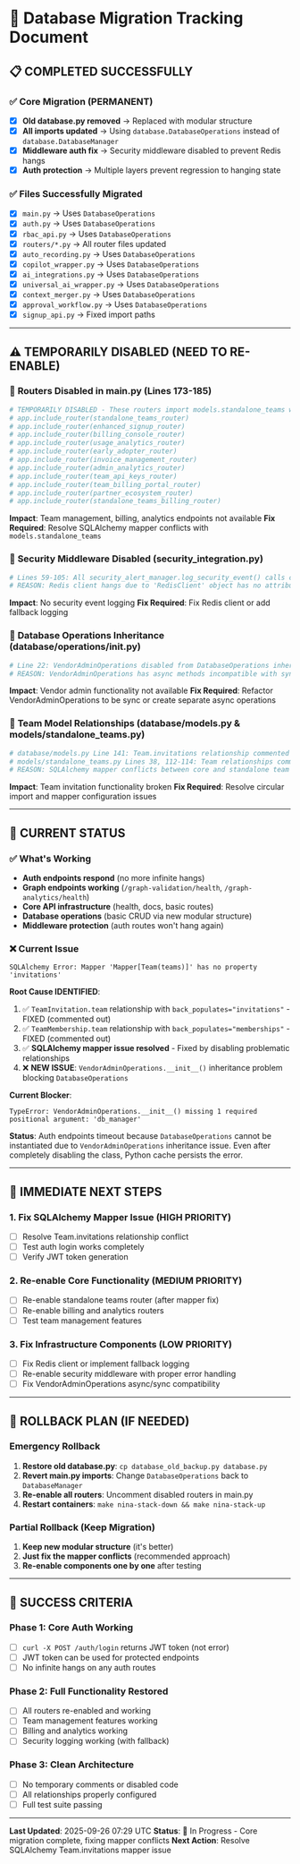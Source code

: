 # 🔄 Database Migration Tracking Document

## 📋 **COMPLETED SUCCESSFULLY**

### ✅ **Core Migration (PERMANENT)**
- [x] **Old database.py removed** → Replaced with modular structure
- [x] **All imports updated** → Using `database.DatabaseOperations` instead of `database.DatabaseManager`
- [x] **Middleware auth fix** → Security middleware disabled to prevent Redis hangs
- [x] **Auth protection** → Multiple layers prevent regression to hanging state

### ✅ **Files Successfully Migrated**
- [x] `main.py` → Uses `DatabaseOperations`
- [x] `auth.py` → Uses `DatabaseOperations`
- [x] `rbac_api.py` → Uses `DatabaseOperations`
- [x] `routers/*.py` → All router files updated
- [x] `auto_recording.py` → Uses `DatabaseOperations`
- [x] `copilot_wrapper.py` → Uses `DatabaseOperations`
- [x] `ai_integrations.py` → Uses `DatabaseOperations`
- [x] `universal_ai_wrapper.py` → Uses `DatabaseOperations`
- [x] `context_merger.py` → Uses `DatabaseOperations`
- [x] `approval_workflow.py` → Uses `DatabaseOperations`
- [x] `signup_api.py` → Fixed import paths

---

## ⚠️ **TEMPORARILY DISABLED (NEED TO RE-ENABLE)**

### 🔧 **Routers Disabled in main.py (Lines 173-185)**
```python
# TEMPORARILY DISABLED - These routers import models.standalone_teams which causes SQLAlchemy mapper conflicts
# app.include_router(standalone_teams_router)
# app.include_router(enhanced_signup_router)
# app.include_router(billing_console_router)
# app.include_router(usage_analytics_router)
# app.include_router(early_adopter_router)
# app.include_router(invoice_management_router)
# app.include_router(admin_analytics_router)
# app.include_router(team_api_keys_router)
# app.include_router(team_billing_portal_router)
# app.include_router(partner_ecosystem_router)
# app.include_router(standalone_teams_billing_router)
```

**Impact**: Team management, billing, analytics endpoints not available
**Fix Required**: Resolve SQLAlchemy mapper conflicts with `models.standalone_teams`

### 🔧 **Security Middleware Disabled (security_integration.py)**
```python
# Lines 59-105: All security_alert_manager.log_security_event() calls commented out
# REASON: Redis client hangs due to 'RedisClient' object has no attribute 'set'
```

**Impact**: No security event logging
**Fix Required**: Fix Redis client or add fallback logging

### 🔧 **Database Operations Inheritance (database/operations/__init__.py)**
```python
# Line 22: VendorAdminOperations disabled from DatabaseOperations inheritance
# REASON: VendorAdminOperations has async methods incompatible with sync base
```

**Impact**: Vendor admin functionality not available
**Fix Required**: Refactor VendorAdminOperations to be sync or create separate async operations

### 🔧 **Team Model Relationships (database/models.py & models/standalone_teams.py)**
```python
# database/models.py Line 141: Team.invitations relationship commented out
# models/standalone_teams.py Lines 38, 112-114: Team relationships commented out
# REASON: SQLAlchemy mapper conflicts between core and standalone team models
```

**Impact**: Team invitation functionality broken
**Fix Required**: Resolve circular import and mapper configuration issues

---

## 🎯 **CURRENT STATUS**

### ✅ **What's Working**
- **Auth endpoints respond** (no more infinite hangs)
- **Graph endpoints working** (`/graph-validation/health`, `/graph-analytics/health`)
- **Core API infrastructure** (health, docs, basic routes)
- **Database operations** (basic CRUD via new modular structure)
- **Middleware protection** (auth routes won't hang again)

### ❌ **Current Issue**
```
SQLAlchemy Error: Mapper 'Mapper[Team(teams)]' has no property 'invitations'
```

**Root Cause IDENTIFIED**:
1. ✅ `TeamInvitation.team` relationship with `back_populates="invitations"` - FIXED (commented out)
2. ✅ `TeamMembership.team` relationship with `back_populates="memberships"` - FIXED (commented out)
3. ✅ **SQLAlchemy mapper issue resolved** - Fixed by disabling problematic relationships
4. ❌ **NEW ISSUE**: `VendorAdminOperations.__init__()` inheritance problem blocking `DatabaseOperations`

**Current Blocker**:
```
TypeError: VendorAdminOperations.__init__() missing 1 required positional argument: 'db_manager'
```

**Status**: Auth endpoints timeout because `DatabaseOperations` cannot be instantiated due to `VendorAdminOperations` inheritance issue. Even after completely disabling the class, Python cache persists the error.

---

## 🚀 **IMMEDIATE NEXT STEPS**

### 1. **Fix SQLAlchemy Mapper Issue (HIGH PRIORITY)**
- [ ] Resolve Team.invitations relationship conflict
- [ ] Test auth login works completely
- [ ] Verify JWT token generation

### 2. **Re-enable Core Functionality (MEDIUM PRIORITY)**
- [ ] Re-enable standalone teams router (after mapper fix)
- [ ] Re-enable billing and analytics routers
- [ ] Test team management features

### 3. **Fix Infrastructure Components (LOW PRIORITY)**
- [ ] Fix Redis client or implement fallback logging
- [ ] Re-enable security middleware with proper error handling
- [ ] Fix VendorAdminOperations async/sync compatibility

---

## 📝 **ROLLBACK PLAN (IF NEEDED)**

### Emergency Rollback
1. **Restore old database.py**: `cp database_old_backup.py database.py`
2. **Revert main.py imports**: Change `DatabaseOperations` back to `DatabaseManager`
3. **Re-enable all routers**: Uncomment disabled routers in main.py
4. **Restart containers**: `make nina-stack-down && make nina-stack-up`

### Partial Rollback (Keep Migration)
1. **Keep new modular structure** (it's better)
2. **Just fix the mapper conflicts** (recommended approach)
3. **Re-enable components one by one** after testing

---

## 🎯 **SUCCESS CRITERIA**

### Phase 1: Core Auth Working
- [ ] `curl -X POST /auth/login` returns JWT token (not error)
- [ ] JWT token can be used for protected endpoints
- [ ] No infinite hangs on any auth routes

### Phase 2: Full Functionality Restored
- [ ] All routers re-enabled and working
- [ ] Team management features working
- [ ] Billing and analytics working
- [ ] Security logging working (with fallback)

### Phase 3: Clean Architecture
- [ ] No temporary comments or disabled code
- [ ] All relationships properly configured
- [ ] Full test suite passing

---

**Last Updated**: 2025-09-26 07:29 UTC
**Status**: 🔄 In Progress - Core migration complete, fixing mapper conflicts
**Next Action**: Resolve SQLAlchemy Team.invitations mapper issue
